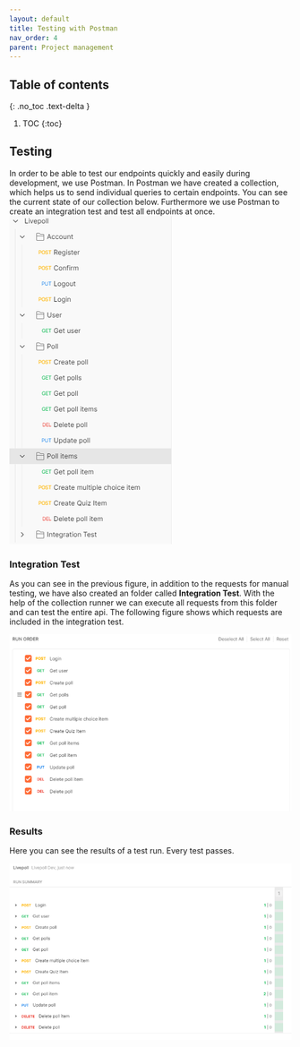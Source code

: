 ```yaml
---
layout: default
title: Testing with Postman
nav_order: 4
parent: Project management
---
```

## Table of contents
{: .no_toc .text-delta }

1. TOC
{:toc}

## Testing
In order to be able to test our endpoints quickly and easily during development, we use Postman. In Postman we have created a collection, which helps us to send individual queries to certain endpoints. You can see the current state of our collection below. Furthermore we use Postman to create an integration test and test all endpoints at once.
![Collection](../media/postman/collection.PNG)

### Integration Test
As you can see in the previous figure, in addition to the requests for manual testing, we have also created an folder called **Integration Test**. With the help of the collection runner we can execute all requests from this folder and can test the entire api. The following figure shows which requests are included in the integration test.

![Here we select all endpoints we want to test in this run.](../media/postman/start-run-order.PNG)

### Results
Here you can see the results of a test run. Every test passes.

![Here we can see the results of our test run.](../media/postman/run-summary.PNG)
